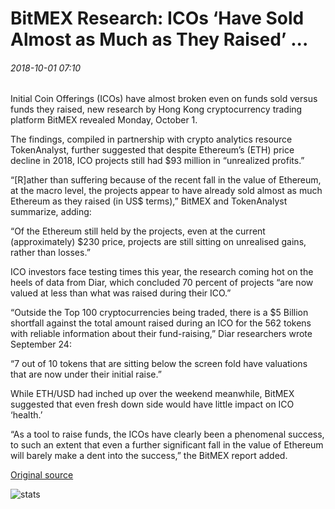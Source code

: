 # BitMEX Research: ICOs ‘Have Sold Almost as Much as They Raised’ ...

###### 2018-10-01 07:10

Initial Coin Offerings (ICOs) have almost broken even on funds sold versus funds they raised, new research by Hong Kong cryptocurrency trading platform BitMEX revealed Monday, October 1.

The findings, compiled in partnership with crypto analytics resource TokenAnalyst, further suggested that despite Ethereum’s (ETH) price decline in 2018, ICO projects still had $93 million in “unrealized profits.”

“\[R\]ather than suffering because of the recent fall in the value of Ethereum, at the macro level, the projects appear to have already sold almost as much Ethereum as they raised (in US$ terms),” BitMEX and TokenAnalyst summarize, adding:

“Of the Ethereum still held by the projects, even at the current (approximately) $230 price, projects are still sitting on unrealised gains, rather than losses.”

ICO investors face testing times this year, the research coming hot on the heels of data from Diar, which concluded 70 percent of projects “are now valued at less than what was raised during their ICO.”

“Outside the Top 100 cryptocurrencies being traded, there is a $5 Billion shortfall against the total amount raised during an ICO for the 562 tokens with reliable information about their fund-raising,” Diar researchers wrote September 24:

“7 out of 10 tokens that are sitting below the screen fold have valuations that are now under their initial raise.”

While ETH/USD had inched up over the weekend meanwhile, BitMEX suggested that even fresh down side would have little impact on ICO ‘health.’

“As a tool to raise funds, the ICOs have clearly been a phenomenal success, to such an extent that even a further significant fall in the value of Ethereum will barely make a dent into the success,” the BitMEX report added.

[Original source](https://cointelegraph.com/news/bitmex-research-icos-have-sold-almost-as-much-as-they-raised)

![stats](https://c.statcounter.com/11760860/0/a89fa40b/1/ "stats")